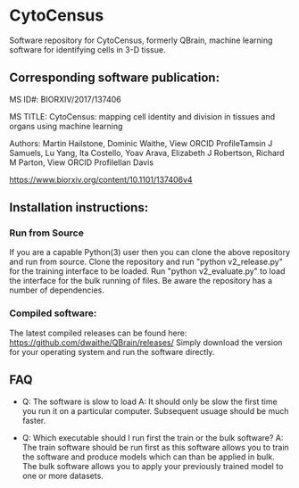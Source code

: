 # CytoCensus

Software repository for CytoCensus, formerly QBrain, machine learning software for identifying cells in 3-D tissue.


## Corresponding software publication:

MS ID#: BIORXIV/2017/137406

MS TITLE: CytoCensus: mapping cell identity and division in tissues and organs using machine learning

Authors: Martin Hailstone, Dominic Waithe, View ORCID ProfileTamsin J Samuels, Lu Yang, Ita Costello, Yoav Arava, Elizabeth J Robertson, Richard M Parton, View ORCID ProfileIlan Davis

https://www.biorxiv.org/content/10.1101/137406v4

## Installation instructions:

### Run from Source

If you are a capable Python(3) user then  you can clone the above repository and run from source. Clone the repository and run "python v2_release.py" for the training interface to be loaded. Run "python v2_evaluate.py" to load the interface for the bulk running of files.
Be aware the repository has a number of dependencies.

### Compiled software:

The latest compiled releases can be found here:
https://github.com/dwaithe/QBrain/releases/
Simply download the version for your operating system and run the software directly.

## FAQ
* Q: The software is slow to load A: It should only be slow the first time you run it on a particular computer. Subsequent usuage should be much faster.

* Q: Which executable should I run first the train or the bulk software? A: The train software should be run first as this software allows you to train the software and produce models which can than be applied in bulk. The bulk software allows you to apply your previously trained model to one or more datasets.
